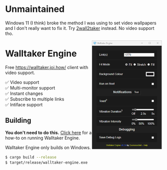 # Unmaintained

Windows 11 (I think) broke the method I was using to set video wallpapers and I don't really want to fix it.
Try [2wall2taker](https://github.com/dogkisser/2wall2taker) instead. No video support tho.

<img src=".github/screenshot.png" align="right" height="350px">

# Walltaker Engine

Free <https://walltaker.joi.how/> client with video support.

✅ Video support<br>
✅ Multi-monitor support<br>
✅ Instant changes<br>
✅ Subscribe to multiple links<br>
✅ Intiface support

## Building

**You don't need to do this.** [Click here](https://github.com/dogkisser/walltaker-engine/wiki/How%E2%80%90To)
for a how-to on running Walltaker Engine.

Walltaker Engine only builds on Windows.

```bash
$ cargo build --release
$ target/release/walltaker-engine.exe
```

